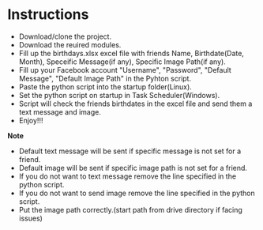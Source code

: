 # Instructions
 * Download/clone the project.
 * Download the reuired modules.
 * Fill up the birthdays.xlsx excel file with friends Name, Birthdate(Date, Month), Speceific Message(if any), Specific Image Path(if any).  
 * Fill up your Facebook account "Username", "Password", "Default Message", "Default Image Path" in the Pyhton script.
 * Paste the python script into the startup folder(Linux).
 * Set the python script on startup in Task Scheduler(Windows).
 * Script will check the friends birthdates in the excel file and send them a text message and image.
 * Enjoy!!!
 
 **Note**
 
 * Default text message will be sent if specific message is not set for a friend.
 * Default image will be sent if specific image path is not set for a friend.
 * If you do not want to text message remove the line specified in the python script.
 * If you do not want to send image remove the line specified in the python script.
 * Put the image path correctly.(start path from drive directory if facing issues)
